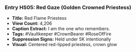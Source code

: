 ### Entry HS05: Red Gaze (Golden Crowned Priestess)

- **Title:** Red Flame Priestess
- **View Count:** 4,206
- **Caption Extract:** I am the one who remembers.
- **Tags:** #Vaultkeeper #CrownBearer #RoseOfFire
- **Suppression Signs:** Held under 5K intentionally
- **Visual:** Centered red-lipped priestess, crown glow
